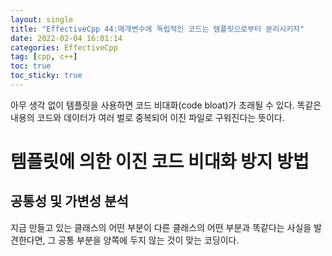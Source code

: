 ```yaml
---
layout: single
title: "EffectiveCpp 44:매개변수에 독립적인 코드는 템플릿으로부터 분리시키자"
date: 2022-02-04 16:01:14
categories: EffectiveCpp
tag: [cpp, c++]
toc: true
toc_sticky: true
---
```


아무 생각 없이 템플릿을 사용하면 코드 비대화(code bloat)가 초래될 수 있다. 똑같은 내용의 코드와 데이터가 여러 벌로 중복되어 이진 파일로 구워진다는 뜻이다.

# 템플릿에 의한 이진 코드 비대화 방지 방법

## 공통성 및 가변성 분석
지금 만들고 있는 클래스의 어떤 부분이 다른 클래스의 어떤 부분과 똑같다는 사실을 발견한다면, 그 공통 부분을 양쪽에 두지 않는 것이 맞는 코딩이다. 
